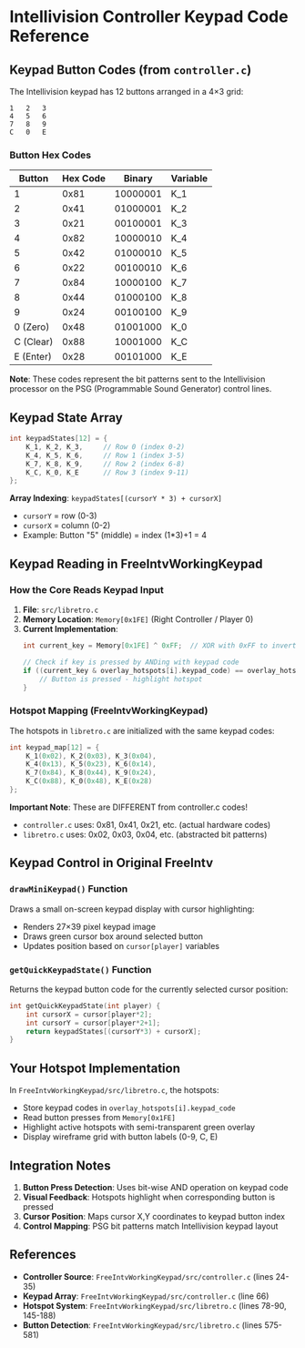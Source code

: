 # Intellivision Controller Keypad Code Reference

## Keypad Button Codes (from `controller.c`)

The Intellivision keypad has 12 buttons arranged in a 4×3 grid:

```
1   2   3
4   5   6
7   8   9
C   0   E
```

### Button Hex Codes

| Button | Hex Code | Binary | Variable |
|--------|----------|--------|----------|
| 1 | 0x81 | 10000001 | K_1 |
| 2 | 0x41 | 01000001 | K_2 |
| 3 | 0x21 | 00100001 | K_3 |
| 4 | 0x82 | 10000010 | K_4 |
| 5 | 0x42 | 01000010 | K_5 |
| 6 | 0x22 | 00100010 | K_6 |
| 7 | 0x84 | 10000100 | K_7 |
| 8 | 0x44 | 01000100 | K_8 |
| 9 | 0x24 | 00100100 | K_9 |
| 0 (Zero) | 0x48 | 01001000 | K_0 |
| C (Clear) | 0x88 | 10001000 | K_C |
| E (Enter) | 0x28 | 00101000 | K_E |

**Note**: These codes represent the bit patterns sent to the Intellivision processor on the PSG (Programmable Sound Generator) control lines.

## Keypad State Array

```c
int keypadStates[12] = { 
    K_1, K_2, K_3,     // Row 0 (index 0-2)
    K_4, K_5, K_6,     // Row 1 (index 3-5)
    K_7, K_8, K_9,     // Row 2 (index 6-8)
    K_C, K_0, K_E      // Row 3 (index 9-11)
};
```

**Array Indexing**: `keypadStates[(cursorY * 3) + cursorX]`
- `cursorY` = row (0-3)
- `cursorX` = column (0-2)
- Example: Button "5" (middle) = index (1*3)+1 = 4

## Keypad Reading in FreeIntvWorkingKeypad

### How the Core Reads Keypad Input

1. **File**: `src/libretro.c`
2. **Memory Location**: `Memory[0x1FE]` (Right Controller / Player 0)
3. **Current Implementation**:
   ```c
   int current_key = Memory[0x1FE] ^ 0xFF;  // XOR with 0xFF to invert logic
   
   // Check if key is pressed by ANDing with keypad code
   if ((current_key & overlay_hotspots[i].keypad_code) == overlay_hotspots[i].keypad_code) {
       // Button is pressed - highlight hotspot
   }
   ```

### Hotspot Mapping (FreeIntvWorkingKeypad)

The hotspots in `libretro.c` are initialized with the same keypad codes:

```c
int keypad_map[12] = { 
    K_1(0x02), K_2(0x03), K_3(0x04),
    K_4(0x13), K_5(0x23), K_6(0x14),
    K_7(0x84), K_8(0x44), K_9(0x24),
    K_C(0x88), K_0(0x48), K_E(0x28)
};
```

**Important Note**: These are DIFFERENT from controller.c codes! 
- `controller.c` uses: 0x81, 0x41, 0x21, etc. (actual hardware codes)
- `libretro.c` uses: 0x02, 0x03, 0x04, etc. (abstracted bit patterns)

## Keypad Control in Original FreeIntv

### `drawMiniKeypad()` Function
Draws a small on-screen keypad display with cursor highlighting:
- Renders 27×39 pixel keypad image
- Draws green cursor box around selected button
- Updates position based on `cursor[player]` variables

### `getQuickKeypadState()` Function
Returns the keypad button code for the currently selected cursor position:
```c
int getQuickKeypadState(int player) {
    int cursorX = cursor[player*2];
    int cursorY = cursor[player*2+1];
    return keypadStates[(cursorY*3) + cursorX];
}
```

## Your Hotspot Implementation

In `FreeIntvWorkingKeypad/src/libretro.c`, the hotspots:
- Store keypad codes in `overlay_hotspots[i].keypad_code`
- Read button presses from `Memory[0x1FE]`
- Highlight active hotspots with semi-transparent green overlay
- Display wireframe grid with button labels (0-9, C, E)

## Integration Notes

1. **Button Press Detection**: Uses bit-wise AND operation on keypad code
2. **Visual Feedback**: Hotspots highlight when corresponding button is pressed
3. **Cursor Position**: Maps cursor X,Y coordinates to keypad button index
4. **Control Mapping**: PSG bit patterns match Intellivision keypad layout

## References

- **Controller Source**: `FreeIntvWorkingKeypad/src/controller.c` (lines 24-35)
- **Keypad Array**: `FreeIntvWorkingKeypad/src/controller.c` (line 66)
- **Hotspot System**: `FreeIntvWorkingKeypad/src/libretro.c` (lines 78-90, 145-188)
- **Button Detection**: `FreeIntvWorkingKeypad/src/libretro.c` (lines 575-581)

